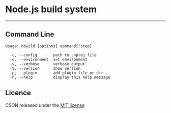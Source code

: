 # Node.js build system
------
## Command Line

```
Usage: nbuild [options] command[:step]

  -c, --config       path to .nproj file
  -e, --environment  set environment
  -v, --verbose      verbose output
  -V, --version      show version
  -p, --plugin       add plugin file or dir
  -h, --help         display this help message
```

## Licence
CSON released under the [MIT license](https://raw.github.com/vol4ok/nbuild/master/LICENSE)